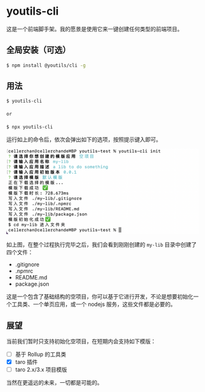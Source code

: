 # youtils-cli

这是一个前端脚手架。我的愿景是使用它来一键创建任何类型的前端项目。

## 全局安装（可选）

```bash
$ npm install @youtils/cli -g
```

## 用法

```bash
$ youtils-cli

or

$ npx youtils-cli
```

运行如上的命令后，依次会弹出如下的选项，按照提示键入即可。

![image-20211128043321193](./docs/images/image-20211128043321193.png)

如上图，在整个过程执行完毕之后，我们会看到刚刚创建的 `my-lib` 目录中创建了四个文件：

- .gitignore
- .npmrc
- README.md
- package.json

这是一个包含了基础结构的空项目，你可以基于它进行开发，不论是想要初始化一个工具类、一个单页应用，或一个 nodejs 服务，这些文件都是必要的。

## 展望

当前我们暂时只支持初始化空项目，在短期内会支持如下模版：

- [ ] 基于 Rollup 的工具类
- [x] taro 插件
- [ ] taro 2.x/3.x 项目模版

当然在更遥远的未来，一切都是可能的。
